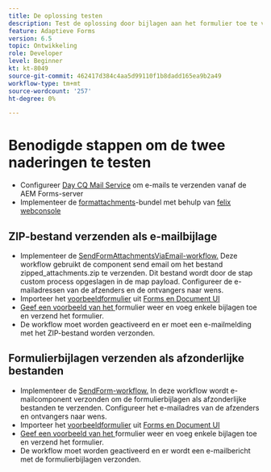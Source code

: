 ```yaml
---
title: De oplossing testen
description: Test de oplossing door bijlagen aan het formulier toe te voegen en activeer de workflow om de e-mail te verzenden.
feature: Adaptieve Forms
version: 6.5
topic: Ontwikkeling
role: Developer
level: Beginner
kt: kt-8049
source-git-commit: 462417d384c4aa5d99110f1b8dadd165ea9b2a49
workflow-type: tm+mt
source-wordcount: '257'
ht-degree: 0%

---
```



# Benodigde stappen om de twee naderingen te testen

* Configureer [Day CQ Mail Service](https://experienceleague.adobe.com/docs/experience-manager-65/administering/operations/notification.html?lang=en#configuring-the-mail-service) om e-mails te verzenden vanaf de AEM Forms-server
* Implementeer de [formattachments](assets/formattachments.formattachments.core-1.0-SNAPSHOT.jar)-bundel met behulp van [felix webconsole](http://localhost:4502/system/console/bundles)

## ZIP-bestand verzenden als e-mailbijlage



* Implementeer de [SendFormAttachmentsViaEmail-workflow.](assets/zipped-form-attachments-model.zip) Deze workflow gebruikt de component send email om het bestand zipped_attachments.zip te verzenden. Dit bestand wordt door de stap custom process opgeslagen in de map payload. Configureer de e-mailadressen van de afzenders en de ontvangers naar wens.
* Importeer het [voorbeeldformulier](assets/zip-form-attachments-form.zip) uit [Forms en Document UI](http://localhost:4502/aem/forms.html/content/dam/formsanddocuments)
* [Geef een voorbeeld van het ](http://localhost:4502/content/dam/formsanddocuments/zippformattachments/jcr:content?wcmmode=disabled) formulier weer en voeg enkele bijlagen toe en verzend het formulier.
* De workflow moet worden geactiveerd en er moet een e-mailmelding met het ZIP-bestand worden verzonden.

## Formulierbijlagen verzenden als afzonderlijke bestanden

* Implementeer de [SendForm-workflow.](assets/send-form-attachments-model.zip) In deze workflow wordt e-mailcomponent verzonden om de formulierbijlagen als afzonderlijke bestanden te verzenden. Configureer het e-mailadres van de afzenders en ontvangers naar wens.
* Importeer het [voorbeeldformulier](assets/send-list-attachments-form.zip) uit [Forms en Document UI](http://localhost:4502/aem/forms.html/content/dam/formsanddocuments)
* [Geef een voorbeeld van het ](http://localhost:4502/content/dam/formsanddocuments/sendlistofattachments/jcr:content?wcmmode=disabled) formulier weer en voeg enkele bijlagen toe en verzend het formulier.
* De workflow moet worden geactiveerd en er wordt een e-mailbericht met de formulierbijlagen verzonden.
